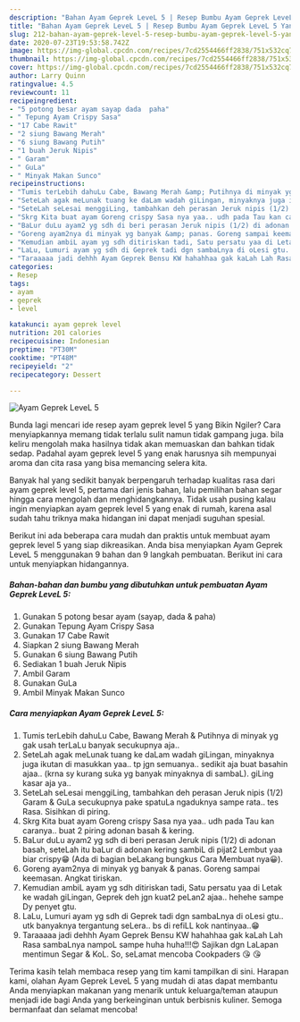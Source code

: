 ```yaml
---
description: "Bahan Ayam Geprek LeveL 5 | Resep Bumbu Ayam Geprek LeveL 5 Yang Menggugah Selera"
title: "Bahan Ayam Geprek LeveL 5 | Resep Bumbu Ayam Geprek LeveL 5 Yang Menggugah Selera"
slug: 212-bahan-ayam-geprek-level-5-resep-bumbu-ayam-geprek-level-5-yang-menggugah-selera
date: 2020-07-23T19:53:58.742Z
image: https://img-global.cpcdn.com/recipes/7cd2554466ff2838/751x532cq70/ayam-geprek-level-5-foto-resep-utama.jpg
thumbnail: https://img-global.cpcdn.com/recipes/7cd2554466ff2838/751x532cq70/ayam-geprek-level-5-foto-resep-utama.jpg
cover: https://img-global.cpcdn.com/recipes/7cd2554466ff2838/751x532cq70/ayam-geprek-level-5-foto-resep-utama.jpg
author: Larry Quinn
ratingvalue: 4.5
reviewcount: 11
recipeingredient:
- "5 potong besar ayam sayap dada  paha"
- " Tepung Ayam Crispy Sasa"
- "17 Cabe Rawit"
- "2 siung Bawang Merah"
- "6 siung Bawang Putih"
- "1 buah Jeruk Nipis"
- " Garam"
- " GuLa"
- " Minyak Makan Sunco"
recipeinstructions:
- "Tumis terLebih dahuLu Cabe, Bawang Merah &amp; Putihnya di minyak yg gak usah terLaLu banyak secukupnya aja.."
- "SeteLah agak meLunak tuang ke daLam wadah giLingan, minyaknya juga ikutan di masukkan yaa.. tp jgn semuanya.. sedikit aja buat basahin ajaa.. (krna sy kurang suka yg banyak minyaknya di sambaL). giLing kasar aja ya.."
- "SeteLah seLesai menggiLing, tambahkan deh perasan Jeruk nipis (1/2) Garam &amp; GuLa secukupnya pake spatuLa ngaduknya sampe rata.. tes Rasa. Sisihkan di piring."
- "Skrg Kita buat ayam Goreng crispy Sasa nya yaa.. udh pada Tau kan caranya.. buat 2 piring adonan basah &amp; kering."
- "BaLur duLu ayam2 yg sdh di beri perasan Jeruk nipis (1/2) di adonan basah, seteLah itu baLur di adonan kering sambiL di pijat2 Lembut yaa biar crispy😁 (Ada di bagian beLakang bungkus Cara Membuat nya😀)."
- "Goreng ayam2nya di minyak yg banyak &amp; panas. Goreng sampai keemasan. Angkat tiriskan."
- "Kemudian ambiL ayam yg sdh ditiriskan tadi, Satu persatu yaa di Letak ke wadah giLingan, Geprek deh jgn kuat2 peLan2 ajaa.. hehehe sampe Dy penyet gtu."
- "LaLu, Lumuri ayam yg sdh di Geprek tadi dgn sambaLnya di oLesi gtu.. utk banyaknya tergantung seLera.. bs di refiLL kok nantinyaa..😁"
- "Taraaaaa jadi dehhh Ayam Geprek Bensu KW hahahhaa gak kaLah Lah Rasa sambaLnya nampoL sampe huha huha!!!😍 Sajikan dgn LaLapan mentimun Segar &amp; KoL. So, seLamat mencoba Cookpaders 😘 😘"
categories:
- Resep
tags:
- ayam
- geprek
- level

katakunci: ayam geprek level 
nutrition: 201 calories
recipecuisine: Indonesian
preptime: "PT30M"
cooktime: "PT48M"
recipeyield: "2"
recipecategory: Dessert

---
```



![Ayam Geprek LeveL 5](https://img-global.cpcdn.com/recipes/7cd2554466ff2838/751x532cq70/ayam-geprek-level-5-foto-resep-utama.jpg)

Bunda lagi mencari ide resep ayam geprek level 5 yang Bikin Ngiler? Cara menyiapkannya memang tidak terlalu sulit namun tidak gampang juga. bila keliru mengolah maka hasilnya tidak akan memuaskan dan bahkan tidak sedap. Padahal ayam geprek level 5 yang enak harusnya sih mempunyai aroma dan cita rasa yang bisa memancing selera kita.



Banyak hal yang sedikit banyak berpengaruh terhadap kualitas rasa dari ayam geprek level 5, pertama dari jenis bahan, lalu pemilihan bahan segar hingga cara mengolah dan menghidangkannya. Tidak usah pusing kalau ingin menyiapkan ayam geprek level 5 yang enak di rumah, karena asal sudah tahu triknya maka hidangan ini dapat menjadi suguhan spesial.


Berikut ini ada beberapa cara mudah dan praktis untuk membuat ayam geprek level 5 yang siap dikreasikan. Anda bisa menyiapkan Ayam Geprek LeveL 5 menggunakan 9 bahan dan 9 langkah pembuatan. Berikut ini cara untuk menyiapkan hidangannya.

<!--inarticleads1-->

##### Bahan-bahan dan bumbu yang dibutuhkan untuk pembuatan Ayam Geprek LeveL 5:

1. Gunakan 5 potong besar ayam (sayap, dada &amp; paha)
1. Gunakan  Tepung Ayam Crispy Sasa
1. Gunakan 17 Cabe Rawit
1. Siapkan 2 siung Bawang Merah
1. Gunakan 6 siung Bawang Putih
1. Sediakan 1 buah Jeruk Nipis
1. Ambil  Garam
1. Gunakan  GuLa
1. Ambil  Minyak Makan Sunco




<!--inarticleads2-->

##### Cara menyiapkan Ayam Geprek LeveL 5:

1. Tumis terLebih dahuLu Cabe, Bawang Merah &amp; Putihnya di minyak yg gak usah terLaLu banyak secukupnya aja..
1. SeteLah agak meLunak tuang ke daLam wadah giLingan, minyaknya juga ikutan di masukkan yaa.. tp jgn semuanya.. sedikit aja buat basahin ajaa.. (krna sy kurang suka yg banyak minyaknya di sambaL). giLing kasar aja ya..
1. SeteLah seLesai menggiLing, tambahkan deh perasan Jeruk nipis (1/2) Garam &amp; GuLa secukupnya pake spatuLa ngaduknya sampe rata.. tes Rasa. Sisihkan di piring.
1. Skrg Kita buat ayam Goreng crispy Sasa nya yaa.. udh pada Tau kan caranya.. buat 2 piring adonan basah &amp; kering.
1. BaLur duLu ayam2 yg sdh di beri perasan Jeruk nipis (1/2) di adonan basah, seteLah itu baLur di adonan kering sambiL di pijat2 Lembut yaa biar crispy😁 (Ada di bagian beLakang bungkus Cara Membuat nya😀).
1. Goreng ayam2nya di minyak yg banyak &amp; panas. Goreng sampai keemasan. Angkat tiriskan.
1. Kemudian ambiL ayam yg sdh ditiriskan tadi, Satu persatu yaa di Letak ke wadah giLingan, Geprek deh jgn kuat2 peLan2 ajaa.. hehehe sampe Dy penyet gtu.
1. LaLu, Lumuri ayam yg sdh di Geprek tadi dgn sambaLnya di oLesi gtu.. utk banyaknya tergantung seLera.. bs di refiLL kok nantinyaa..😁
1. Taraaaaa jadi dehhh Ayam Geprek Bensu KW hahahhaa gak kaLah Lah Rasa sambaLnya nampoL sampe huha huha!!!😍 Sajikan dgn LaLapan mentimun Segar &amp; KoL. So, seLamat mencoba Cookpaders 😘 😘




Terima kasih telah membaca resep yang tim kami tampilkan di sini. Harapan kami, olahan Ayam Geprek LeveL 5 yang mudah di atas dapat membantu Anda menyiapkan makanan yang menarik untuk keluarga/teman ataupun menjadi ide bagi Anda yang berkeinginan untuk berbisnis kuliner. Semoga bermanfaat dan selamat mencoba!

